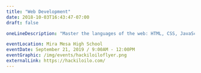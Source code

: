 ```yaml
---
title: "Web Development"
date: 2018-10-03T16:43:47-07:00
draft: false

oneLineDescription: "Master the languages of the web: HTML, CSS, JavaScript, and SQL. This path is great for budding front-end or back-end engineers!"

eventLocation: Mira Mesa High School
eventDate: September 21, 2019 / 9:00AM - 12:00PM
eventGraphic: /img/events/hackiloiloflyer.png
externalLink: https://hackiloilo.com/
---
```


